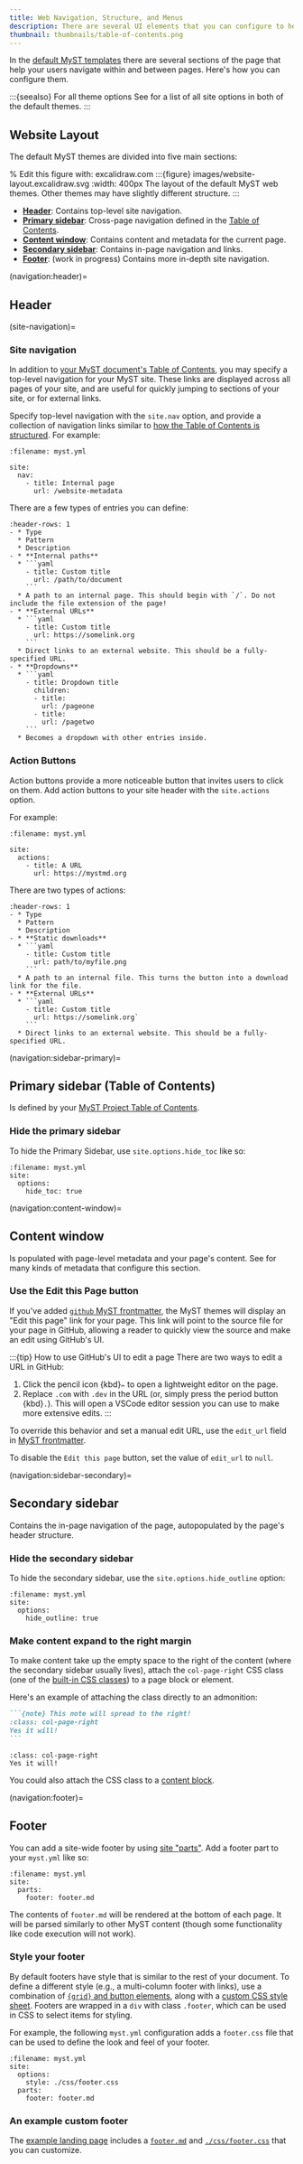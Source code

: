 ```yaml
---
title: Web Navigation, Structure, and Menus
description: There are several UI elements that you can configure to help users navigate your MyST website.
thumbnail: thumbnails/table-of-contents.png
---
```


In the [default MyST templates](./website-templates.md) there are several sections of the page that help your users navigate within and between pages.
Here's how you can configure them.

:::{seealso} For all theme options
See [](#site-options) for a list of all site options in both of the default themes.
:::

## Website Layout

The default MyST themes are divided into five main sections:

% Edit this figure with: excalidraw.com
:::{figure} images/website-layout.excalidraw.svg
:width: 400px
The layout of the default MyST web themes.
Other themes may have slightly different structure.
:::

- **[Header](#navigation:header)**: Contains top-level site navigation.
- **[Primary sidebar](#navigation:sidebar-primary)**: Cross-page navigation defined in the [Table of Contents](./table-of-contents.md).
- **[Content window](#navigation:content-window)**: Contains content and metadata for the current page.
- **[Secondary sidebar](#navigation:sidebar-secondary)**: Contains in-page navigation and links.
- **[Footer](#navigation:footer)**: (work in progress) Contains more in-depth site navigation.

(navigation:header)=

## Header

(site-navigation)=

### Site navigation

In addition to [your MyST document's Table of Contents](./table-of-contents.md), you may specify a top-level navigation for your MyST site.
These links are displayed across all pages of your site, and are useful for quickly jumping to sections of your site, or for external links.

Specify top-level navigation with the `site.nav` option, and provide a collection of navigation links similar to [how the Table of Contents is structured](./table-of-contents.md). For example:

```{code-block} yaml
:filename: myst.yml

site:
  nav:
    - title: Internal page
      url: /website-metadata
```

There are a few types of entries you can define:

````{list-table}
:header-rows: 1
- * Type
  * Pattern
  * Description
- * **Internal paths**
  * ```yaml
    - title: Custom title
      url: /path/to/document
    ```
  * A path to an internal page. This should begin with `/`. Do not include the file extension of the page!
- * **External URLs**
  * ```yaml
    - title: Custom title
      url: https://somelink.org
    ```
  * Direct links to an external website. This should be a fully-specified URL.
- * **Dropdowns**
  * ```yaml
    - title: Dropdown title
      children:
      - title:
        url: /pageone
      - title:
        url: /pagetwo
    ```
  * Becomes a dropdown with other entries inside.
````

### Action Buttons

Action buttons provide a more noticeable button that invites users to click on them.
Add action buttons to your site header with the `site.actions` option.

For example:

```{code-block} yaml
:filename: myst.yml

site:
  actions:
    - title: A URL
      url: https://mystmd.org
```

There are two types of actions:

````{list-table}
:header-rows: 1
- * Type
  * Pattern
  * Description
- * **Static downloads**
  * ```yaml
    - title: Custom title
      url: path/to/myfile.png
    ```
  * A path to an internal file. This turns the button into a download link for the file.
- * **External URLs**
  * ```yaml
    - title: Custom title
      url: https://somelink.org`
    ```
  * Direct links to an external website. This should be a fully-specified URL.
````

(navigation:sidebar-primary)=

## Primary sidebar (Table of Contents)

Is defined by your [MyST Project Table of Contents](./table-of-contents.md).

### Hide the primary sidebar

To hide the Primary Sidebar, use `site.options.hide_toc` like so:

```{code-block} yaml
:filename: myst.yml
site:
  options:
    hide_toc: true
```

(navigation:content-window)=

## Content window

Is populated with page-level metadata and your page's content.
See [](./frontmatter.md) for many kinds of metadata that configure this section.

### Use the Edit this Page button

If you've added [`github` MyST frontmatter](#table-frontmatter), the MyST themes will display an "Edit this page" link for your page. This link will point to the source file for your page in GitHub, allowing a reader to quickly view the source and make an edit using GitHub's UI.

:::{tip} How to use GitHub's UI to edit a page
There are two ways to edit a URL in GitHub:

1. Click the pencil icon {kbd}`✏️` to open a lightweight editor on the page.
2. Replace `.com` with `.dev` in the URL (or, simply press the period button {kbd}`.`). This will open a VSCode editor session you can use to make more extensive edits.
:::

To override this behavior and set a manual edit URL, use the `edit_url` field in [MyST frontmatter](#table-frontmatter).

To disable the `Edit this page` button, set the value of `edit_url` to `null`.

(navigation:sidebar-secondary)=

## Secondary sidebar

Contains the in-page navigation of the page, autopopulated by the page's header structure.

### Hide the secondary sidebar

To hide the secondary sidebar, use the `site.options.hide_outline` option:

```{code-block} yaml
:filename: myst.yml
site:
  options:
    hide_outline: true
```

### Make content expand to the right margin

To make content take up the empty space to the right of the content (where the secondary sidebar usually lives), attach the `col-page-right` CSS class (one of the [built-in CSS classes](#built-in-css)) to a page block or element.

Here's an example of attaching the class directly to an admonition:

````md
```{note} This note will spread to the right!
:class: col-page-right
Yes it will!
```
````

```{note} This note will spread to the right!
:class: col-page-right
Yes it will!
```

You could also attach the CSS class to a [content block](./blocks.md).

(navigation:footer)=

## Footer

You can add a site-wide footer by using [site "parts"](#parts:site).
Add a footer part to your `myst.yml` like so:

```{code} yaml
:filename: myst.yml
site:
  parts:
    footer: footer.md
```

The contents of `footer.md` will be rendered at the bottom of each page.
It will be parsed similarly to other MyST content (though some functionality like code execution will not work).

### Style your footer

By default footers have style that is similar to the rest of your document.
To define a different style (e.g., a multi-column footer with links), use a combination of [`{grid}` and button elements](#grids), along with a [custom CSS style sheet](style-sheet).
Footers are wrapped in a `div` with class `.footer`, which can be used in CSS to select items for styling.

For example, the following `myst.yml` configuration adds a `footer.css` file that can be used to define the look and feel of your footer.

```{code} yaml
:filename: myst.yml
site:
  options:
    style: ./css/footer.css
  parts:
    footer: footer.md
```

### An example custom footer

The [example landing page](https://github.com/myst-examples/landing-pages) includes a [`footer.md`](https://raw.githubusercontent.com/jupyter-book/example-landing-pages/refs/heads/main/footer.md) and [`./css/footer.css`](https://raw.githubusercontent.com/jupyter-book/example-landing-pages/refs/heads/main/css/footer.css) that you can customize.
